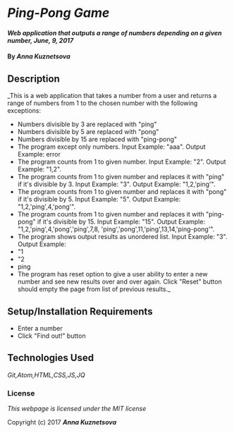# _Ping-Pong Game_

#### _Web application that outputs a range of numbers depending on a given number, June, 9, 2017_

#### By _Anna Kuznetsova_

## Description

_This is a web application that takes a number from a user and returns a range of numbers from 1 to the chosen number with the following exceptions:
* Numbers divisible by 3 are replaced with "ping"
* Numbers divisible by 5 are replaced with "pong"
* Numbers divisible by 15 are replaced with "ping-pong"
* The program except only numbers. Input Example: "aaa". Output Example: error
* The program counts from 1 to given number. Input Example: "2". Output Example: "1,2".
* The program counts from 1 to given number and replaces it with "ping" if it's divisible by 3. Input Example: "3". Output Example: "1,2,'ping'".
* The program counts from 1 to given number and replaces it with "pong" if it's divisible by 5. Input Example: "5". Output Example: "1,2,'ping',4,'pong'".
* The program counts from 1 to given number and replaces it with "ping-pong" if it's divisible by 15. Input Example: "15". Output Example: "1,2,'ping',4,'pong','ping',7,8, 'ping','pong',11,'ping',13,14,'ping-pong'".
* The program shows output results as unordered list. Input Example: "3". Output Example:
* "1
* "2
* ping
* The program has reset option to give a user ability to enter a new number and see new results over and over again. Click "Reset" button should empty the page from list of previous results._

## Setup/Installation Requirements

* Enter a number
* Click "Find out!" button



## Technologies Used

_Git,Atom,HTML,CSS,JS,JQ_

### License

*This webpage is licensed under the MIT license*

Copyright (c) 2017 **_Anna Kuznetsova_**

